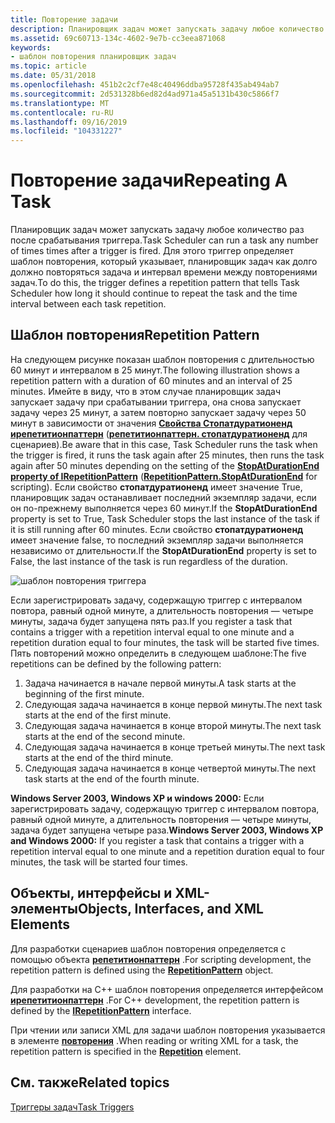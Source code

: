 ```yaml
---
title: Повторение задачи
description: Планировщик задач может запускать задачу любое количество раз после срабатывания триггера.
ms.assetid: 69c60713-134c-4602-9e7b-cc3eea871068
keywords:
- шаблон повторения планировщик задач
ms.topic: article
ms.date: 05/31/2018
ms.openlocfilehash: 451b2c2cf7e48c40496ddba95728f435ab494ab7
ms.sourcegitcommit: 2d531328b6ed82d4ad971a45a5131b430c5866f7
ms.translationtype: MT
ms.contentlocale: ru-RU
ms.lasthandoff: 09/16/2019
ms.locfileid: "104331227"
---
```

# <a name="repeating-a-task"></a><span data-ttu-id="7b4d8-104">Повторение задачи</span><span class="sxs-lookup"><span data-stu-id="7b4d8-104">Repeating A Task</span></span>

<span data-ttu-id="7b4d8-105">Планировщик задач может запускать задачу любое количество раз после срабатывания триггера.</span><span class="sxs-lookup"><span data-stu-id="7b4d8-105">Task Scheduler can run a task any number of times times after a trigger is fired.</span></span> <span data-ttu-id="7b4d8-106">Для этого триггер определяет шаблон повторения, который указывает, планировщик задач как долго должно повторяться задача и интервал времени между повторениями задач.</span><span class="sxs-lookup"><span data-stu-id="7b4d8-106">To do this, the trigger defines a repetition pattern that tells Task Scheduler how long it should continue to repeat the task and the time interval between each task repetition.</span></span>

## <a name="repetition-pattern"></a><span data-ttu-id="7b4d8-107">Шаблон повторения</span><span class="sxs-lookup"><span data-stu-id="7b4d8-107">Repetition Pattern</span></span>

<span data-ttu-id="7b4d8-108">На следующем рисунке показан шаблон повторения с длительностью 60 минут и интервалом в 25 минут.</span><span class="sxs-lookup"><span data-stu-id="7b4d8-108">The following illustration shows a repetition pattern with a duration of 60 minutes and an interval of 25 minutes.</span></span> <span data-ttu-id="7b4d8-109">Имейте в виду, что в этом случае планировщик задач запускает задачу при срабатывании триггера, она снова запускает задачу через 25 минут, а затем повторно запускает задачу через 50 минут в зависимости от значения [**Свойства Стопатдуратионенд ирепетитионпаттерн**](/windows/desktop/api/taskschd/nf-taskschd-irepetitionpattern-get_stopatdurationend) ([**репетитионпаттерн. стопатдуратионенд**](repetitionpattern-stopatdurationend.md) для сценариев).</span><span class="sxs-lookup"><span data-stu-id="7b4d8-109">Be aware that in this case, Task Scheduler runs the task when the trigger is fired, it runs the task again after 25 minutes, then runs the task again after 50 minutes depending on the setting of the [**StopAtDurationEnd property of IRepetitionPattern**](/windows/desktop/api/taskschd/nf-taskschd-irepetitionpattern-get_stopatdurationend) ([**RepetitionPattern.StopAtDurationEnd**](repetitionpattern-stopatdurationend.md) for scripting).</span></span> <span data-ttu-id="7b4d8-110">Если свойство **стопатдуратионенд** имеет значение True, планировщик задач останавливает последний экземпляр задачи, если он по-прежнему выполняется через 60 минут.</span><span class="sxs-lookup"><span data-stu-id="7b4d8-110">If the **StopAtDurationEnd** property is set to True, Task Scheduler stops the last instance of the task if it is still running after 60 minutes.</span></span> <span data-ttu-id="7b4d8-111">Если свойство **стопатдуратионенд** имеет значение false, то последний экземпляр задачи выполняется независимо от длительности.</span><span class="sxs-lookup"><span data-stu-id="7b4d8-111">If the **StopAtDurationEnd** property is set to False, the last instance of the task is run regardless of the duration.</span></span>

![шаблон повторения триггера](images/repetition-pattern.png)

<span data-ttu-id="7b4d8-113">Если зарегистрировать задачу, содержащую триггер с интервалом повтора, равный одной минуте, а длительность повторения — четыре минуты, задача будет запущена пять раз.</span><span class="sxs-lookup"><span data-stu-id="7b4d8-113">If you register a task that contains a trigger with a repetition interval equal to one minute and a repetition duration equal to four minutes, the task will be started five times.</span></span> <span data-ttu-id="7b4d8-114">Пять повторений можно определить в следующем шаблоне:</span><span class="sxs-lookup"><span data-stu-id="7b4d8-114">The five repetitions can be defined by the following pattern:</span></span>

1.  <span data-ttu-id="7b4d8-115">Задача начинается в начале первой минуты.</span><span class="sxs-lookup"><span data-stu-id="7b4d8-115">A task starts at the beginning of the first minute.</span></span>
2.  <span data-ttu-id="7b4d8-116">Следующая задача начинается в конце первой минуты.</span><span class="sxs-lookup"><span data-stu-id="7b4d8-116">The next task starts at the end of the first minute.</span></span>
3.  <span data-ttu-id="7b4d8-117">Следующая задача начинается в конце второй минуты.</span><span class="sxs-lookup"><span data-stu-id="7b4d8-117">The next task starts at the end of the second minute.</span></span>
4.  <span data-ttu-id="7b4d8-118">Следующая задача начинается в конце третьей минуты.</span><span class="sxs-lookup"><span data-stu-id="7b4d8-118">The next task starts at the end of the third minute.</span></span>
5.  <span data-ttu-id="7b4d8-119">Следующая задача начинается в конце четвертой минуты.</span><span class="sxs-lookup"><span data-stu-id="7b4d8-119">The next task starts at the end of the fourth minute.</span></span>

<span data-ttu-id="7b4d8-120">**Windows Server 2003, Windows XP и windows 2000:** Если зарегистрировать задачу, содержащую триггер с интервалом повтора, равный одной минуте, а длительность повторения — четыре минуты, задача будет запущена четыре раза.</span><span class="sxs-lookup"><span data-stu-id="7b4d8-120">**Windows Server 2003, Windows XP and Windows 2000:** If you register a task that contains a trigger with a repetition interval equal to one minute and a repetition duration equal to four minutes, the task will be started four times.</span></span>

## <a name="objects-interfaces-and-xml-elements"></a><span data-ttu-id="7b4d8-121">Объекты, интерфейсы и XML-элементы</span><span class="sxs-lookup"><span data-stu-id="7b4d8-121">Objects, Interfaces, and XML Elements</span></span>

<span data-ttu-id="7b4d8-122">Для разработки сценариев шаблон повторения определяется с помощью объекта [**репетитионпаттерн**](repetitionpattern.md) .</span><span class="sxs-lookup"><span data-stu-id="7b4d8-122">For scripting development, the repetition pattern is defined using the [**RepetitionPattern**](repetitionpattern.md) object.</span></span>

<span data-ttu-id="7b4d8-123">Для разработки на C++ шаблон повторения определяется интерфейсом [**ирепетитионпаттерн**](/windows/desktop/api/taskschd/nn-taskschd-irepetitionpattern) .</span><span class="sxs-lookup"><span data-stu-id="7b4d8-123">For C++ development, the repetition pattern is defined by the [**IRepetitionPattern**](/windows/desktop/api/taskschd/nn-taskschd-irepetitionpattern) interface.</span></span>

<span data-ttu-id="7b4d8-124">При чтении или записи XML для задачи шаблон повторения указывается в элементе [**повторения**](taskschedulerschema-repetition-triggerbasetype-element.md) .</span><span class="sxs-lookup"><span data-stu-id="7b4d8-124">When reading or writing XML for a task, the repetition pattern is specified in the [**Repetition**](taskschedulerschema-repetition-triggerbasetype-element.md) element.</span></span>

## <a name="related-topics"></a><span data-ttu-id="7b4d8-125">См. также</span><span class="sxs-lookup"><span data-stu-id="7b4d8-125">Related topics</span></span>

<dl> <dt>

[<span data-ttu-id="7b4d8-126">Триггеры задач</span><span class="sxs-lookup"><span data-stu-id="7b4d8-126">Task Triggers</span></span>](task-triggers.md)
</dt> </dl>

 

 




